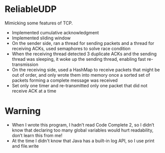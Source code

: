 # ReliableUDP
Mimicking some features of TCP.  
- Implemented cumulative acknowledgment
- Implemented sliding window
- On the sender side, ran a thread for sending packets and a thread for receiving ACKs, used semaphores to solve race condition
- When the receiving thread detected 3 duplicate ACKs and the sending thread was sleeping, it woke up the sending thread, enabling fast re-transmission
- On the receiving side, used a HashMap to receive packets that might be out of order, and only wrote them into memory once a sorted set of packets forming a complete message was received
- Set only one timer and re-transmitted only one packet that did not receive ACK at a time

# Warning
- When I wrote this program, I hadn’t read Code Complete 2, so I didn’t know that declaring too many global variables would hurt readability, don’t learn this from me!
- At the time I didn't know that Java has a built-in log API, so I use print and file.write
